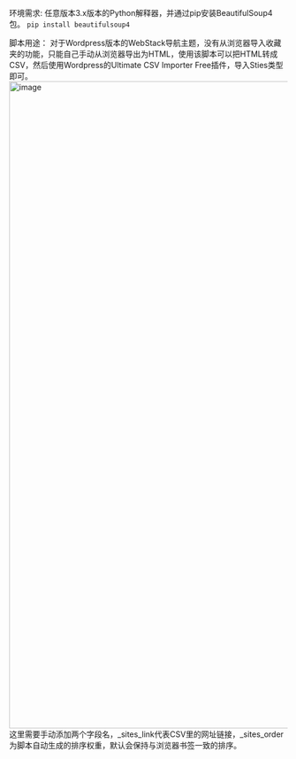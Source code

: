 环境需求:
任意版本3.x版本的Python解释器，并通过pip安装BeautifulSoup4包。
```pip install beautifulsoup4```

脚本用途：
对于Wordpress版本的WebStack导航主题，没有从浏览器导入收藏夹的功能，只能自己手动从浏览器导出为HTML，使用该脚本可以把HTML转成CSV，然后使用Wordpress的Ultimate CSV Importer Free插件，导入Sties类型即可。
<img width="2559" height="1169" alt="image" src="https://github.com/user-attachments/assets/69435d6a-0727-41e7-88ba-1224fdaedb29" />
这里需要手动添加两个字段名，_sites_link代表CSV里的网址链接，_sites_order为脚本自动生成的排序权重，默认会保持与浏览器书签一致的排序。
